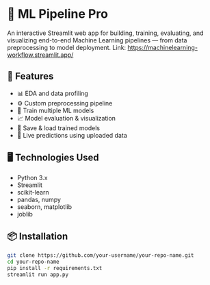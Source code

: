 # 🧠 ML Pipeline Pro

An interactive Streamlit web app for building, training, evaluating, and visualizing end-to-end Machine Learning pipelines — from data preprocessing to model deployment.
Link: https://machinelearning-workflow.streamlit.app/
## 🚀 Features
- 📊 EDA and data profiling
- ⚙️ Custom preprocessing pipeline
- 🤖 Train multiple ML models
- 📈 Model evaluation & visualization
- 💾 Save & load trained models
- 🔄 Live predictions using uploaded data

## 🖥️ Technologies Used
- Python 3.x
- Streamlit
- scikit-learn
- pandas, numpy
- seaborn, matplotlib
- joblib

## 📦 Installation

```bash
git clone https://github.com/your-username/your-repo-name.git
cd your-repo-name
pip install -r requirements.txt
streamlit run app.py
